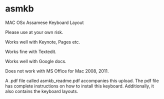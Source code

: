# asmkb
MAC OSx Assamese Keyboard Layout

Please use at your own risk.

Works well with Keynote, Pages etc.

Works fine with Textedit.

Works well with Google docs.

Does not work with MS Office for Mac 2008, 2011.

A .pdf file called asmkb_readme.pdf accompanies this upload. The pdf file has complete instructions on how to install this keyboard. Additionally, it also contains the keyboard layouts.
